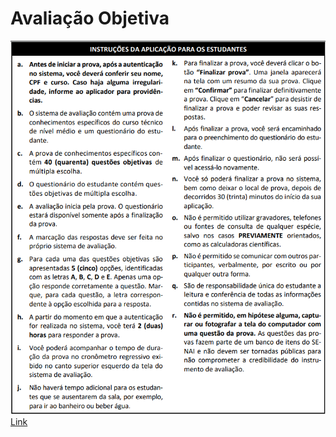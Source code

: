 # Avaliação Objetiva
![Instruções](instrucoes.png)
[Link](https://security.cebraspe.org.br/SENAI2023E2)